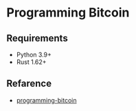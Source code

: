 # Programming Bitcoin

## Requirements
- Python 3.9+
- Rust 1.62+

## Refarence
- [programming-bitcoin](https://github.com/jimmysong/programmingbitcoin)
